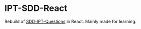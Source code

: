 # IPT-SDD-React
Rebuild of [SDD-IPT-Questions](https://github.com/jamiejcole/SDD-IPT-Questions) in React. Mainly made for learning.
